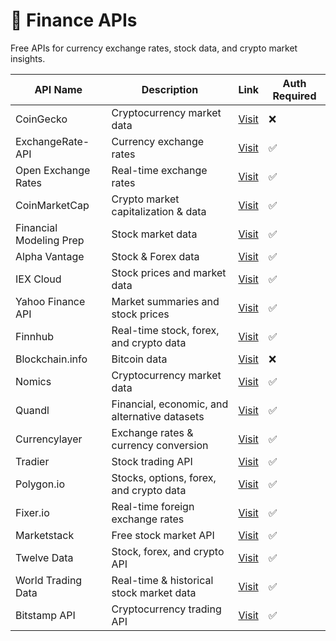 # 💸 Finance APIs

Free APIs for currency exchange rates, stock data, and crypto market insights.

| API Name             | Description                                      | Link                                             | Auth Required |
|-----------------------|--------------------------------------------------|--------------------------------------------------|---------------|
| CoinGecko            | Cryptocurrency market data                      | [Visit](https://www.coingecko.com/en/api)        | ❌            |
| ExchangeRate-API     | Currency exchange rates                          | [Visit](https://www.exchangerate-api.com/)       | ✅            |
| Open Exchange Rates  | Real-time exchange rates                         | [Visit](https://openexchangerates.org/)          | ✅            |
| CoinMarketCap        | Crypto market capitalization & data              | [Visit](https://coinmarketcap.com/api/)          | ✅            |
| Financial Modeling Prep | Stock market data                              | [Visit](https://financialmodelingprep.com/)      | ✅            |
| Alpha Vantage        | Stock & Forex data                               | [Visit](https://www.alphavantage.co/)            | ✅            |
| IEX Cloud            | Stock prices and market data                     | [Visit](https://iexcloud.io/docs/api/)           | ✅            |
| Yahoo Finance API    | Market summaries and stock prices                | [Visit](https://www.yahoofinanceapi.com/)        | ✅            |
| Finnhub              | Real-time stock, forex, and crypto data          | [Visit](https://finnhub.io/docs/api)             | ✅            |
| Blockchain.info      | Bitcoin data                                     | [Visit](https://www.blockchain.com/api)          | ❌            |
| Nomics               | Cryptocurrency market data                       | [Visit](https://nomics.com/docs/)                | ✅            |
| Quandl               | Financial, economic, and alternative datasets    | [Visit](https://docs.quandl.com/)                | ✅            |
| Currencylayer        | Exchange rates & currency conversion             | [Visit](https://currencylayer.com/)              | ✅            |
| Tradier               | Stock trading API                                | [Visit](https://developer.tradier.com/)          | ✅            |
| Polygon.io           | Stocks, options, forex, and crypto data          | [Visit](https://polygon.io/docs/)                | ✅            |
| Fixer.io             | Real-time foreign exchange rates                 | [Visit](https://fixer.io/)                       | ✅            |
| Marketstack          | Free stock market API                            | [Visit](https://marketstack.com/)                | ✅            |
| Twelve Data          | Stock, forex, and crypto API                     | [Visit](https://twelvedata.com/docs)             | ✅            |
| World Trading Data   | Real-time & historical stock market data         | [Visit](https://www.worldtradingdata.com/)       | ✅            |
| Bitstamp API         | Cryptocurrency trading API                       | [Visit](https://www.bitstamp.net/api/)           | ✅            |

